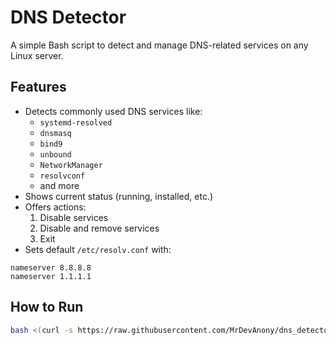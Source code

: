 # DNS Detector

A simple Bash script to detect and manage DNS-related services on any Linux server.

## Features

- Detects commonly used DNS services like:
  - `systemd-resolved`
  - `dnsmasq`
  - `bind9`
  - `unbound`
  - `NetworkManager`
  - `resolvconf`
  - and more
- Shows current status (running, installed, etc.)
- Offers actions:
  1. Disable services
  2. Disable and remove services
  3. Exit
- Sets default `/etc/resolv.conf` with:
```text
nameserver 8.8.8.8
nameserver 1.1.1.1
```
## How to Run

```bash
bash <(curl -s https://raw.githubusercontent.com/MrDevAnony/dns_detector/main/dns_detector.sh)
```
